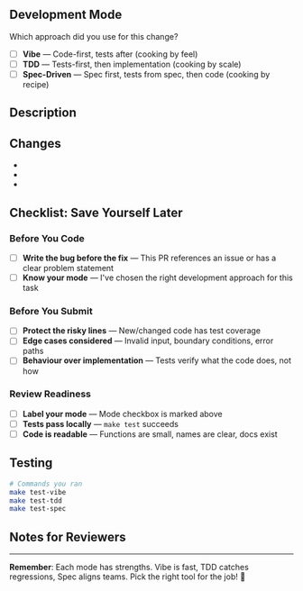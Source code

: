 ## Development Mode

Which approach did you use for this change?

- [ ] **Vibe** — Code-first, tests after (cooking by feel)
- [ ] **TDD** — Tests-first, then implementation (cooking by scale)
- [ ] **Spec-Driven** — Spec first, tests from spec, then code (cooking by recipe)

## Description

<!-- Brief description of what this PR does -->

## Changes

<!-- List the key changes in this PR -->

- 
- 
- 

## Checklist: Save Yourself Later

### Before You Code
- [ ] **Write the bug before the fix** — This PR references an issue or has a clear problem statement
- [ ] **Know your mode** — I've chosen the right development approach for this task

### Before You Submit
- [ ] **Protect the risky lines** — New/changed code has test coverage
- [ ] **Edge cases considered** — Invalid input, boundary conditions, error paths
- [ ] **Behaviour over implementation** — Tests verify what the code does, not how

### Review Readiness
- [ ] **Label your mode** — Mode checkbox is marked above
- [ ] **Tests pass locally** — `make test` succeeds
- [ ] **Code is readable** — Functions are small, names are clear, docs exist

## Testing

<!-- How did you test this change? -->

```bash
# Commands you ran
make test-vibe
make test-tdd
make test-spec
```

## Notes for Reviewers

<!-- Anything specific you want reviewers to focus on? -->

---

**Remember**: Each mode has strengths. Vibe is fast, TDD catches regressions, Spec aligns teams. Pick the right tool for the job! 🎯

